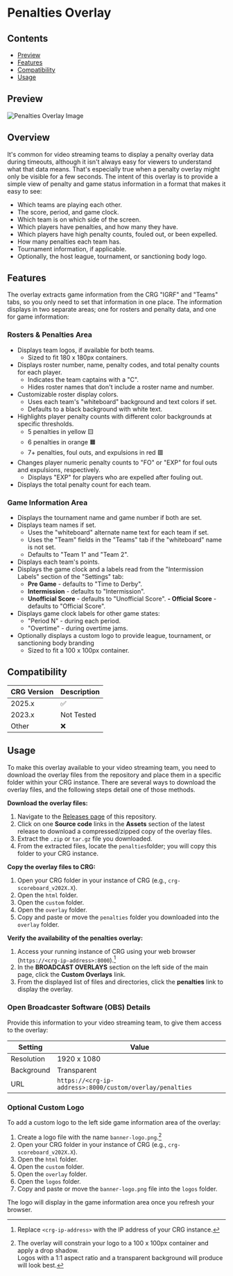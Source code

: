 # Penalties Overlay

## Contents

- [Preview](#preview "Overlay Preview")
- [Features](#features "Overlay Features")
- [Compatibility](#compatibility "Overlay CRG Compatibility")
- [Usage](#usage "Overlay Usage Instructions")

## Preview

![Penalties Overlay Image](images/penalties-preview.png" "Penalties Overlay Image")

## Overview

It's common for video streaming teams to display a penalty overlay data during timeouts, although it isn't always easy for viewers to understand what that data means.  That's especially true when a penalty overlay might only be visible for a few seconds.  The intent of this overlay is to provide a simple view of penalty and game status information in a format that makes it easy to see:

- Which teams are playing each other.
- The score, period, and game clock.
- Which team is on which side of the screen.
- Which players have penalties, and how many they have.
- Which players have high penalty counts, fouled out, or been expelled.
- How many penalties each team has.
- Tournament information, if applicable.
- Optionally, the host league, tournament, or sanctioning body logo.

## Features

The overlay extracts game information from the CRG "IGRF" and "Teams" tabs, so you only need to set that information in one place.  The information displays in two separate areas; one for rosters and penalty data, and one for game information:

### Rosters & Penalties Area

- Displays team logos, if available for both teams.
  - Sized to fit 180 x 180px containers.
- Displays roster number, name, penalty codes, and total penalty counts for each player.
  - Indicates the team captains with a "C".
  - Hides roster names that don't include a roster name and number.
- Customizable roster display colors.
  - Uses each team's "whiteboard" background and text colors if set.
  - Defaults to a black background with white text.
- Highlights player penalty counts with different color backgrounds at specific thresholds.
  - 5 penalties in yellow :yellow_square:
  - 6 penalties in orange :orange_square:
  - 7+ penalties, foul outs, and expulsions in red :red_square:
- Changes player numeric penalty counts to "FO" or "EXP" for foul outs and expulsions, respectively.
  - Displays "EXP" for players who are expelled after fouling out.
- Displays the total penalty count for each team.

### Game Information Area

- Displays the tournament name and game number if both are set.
- Displays team names if set.
  - Uses the "whiteboard" alternate name text for each team if set.
  - Uses the "Team" fields in the "Teams" tab if the "whiteboard" name is not set.
  - Defaults to "Team 1" and "Team 2".
- Displays each team's points.
- Displays the game clock and a labels read from the "Intermission Labels" section of the "Settings" tab:
  - **Pre Game** - defaults to "Time to Derby".
  - **Intermission** - defaults to "Intermission".
  - **Unofficial Score** - defaults to "Unofficial Score".
  **- Official Score** - defaults to "Official Score".
- Displays game clock labels for other game states:
  - "Period N" - during each period.
  - "Overtime" - during overtime jams.
- Optionally displays a custom logo to provide league, tournament, or sanctioning body branding
  - Sized to fit a 100 x 100px container.

## Compatibility

| CRG Version | Description        |
| ----------- | -------------------|
| 2025.x      | :white_check_mark: |
| 2023.x      | Not Tested         |
| Other       | :x:                |

## Usage

To make this overlay available to your video streaming team, you need to download the overlay files from the repository and place them in a specific folder within your CRG instance.  There are several ways to download the overlay files, and the following steps detail one of those methods.

**Download the overlay files:**

1. Navigate to the [Releases page](https://github.com/rcrderby/crg-overlays/releases "Releases Page") of this repository.
2. Click on one **Source code** links in the **Assets** section of the latest release to download a compressed/zipped copy of the overlay files.
3. Extract the `.zip` or `tar.gz` file you downloaded.
4. From the extracted files, locate the `penalties`folder; you will copy this folder to your CRG instance.

**Copy the overlay files to CRG:**

1. Open your CRG folder in your instance of CRG (e.g., `crg-scoreboard_v202X.X`).
2. Open the `html` folder.
3. Open the `custom` folder.
4. Open the `overlay` folder.
5. Copy and paste or move the `penalties` folder you downloaded into the `overlay` folder.

**Verify the availability of the penalties overlay:**

1. Access your running instance of CRG using your web browser (`https://<crg-ip-address>:8000`).[^1]
2. In the **BROADCAST OVERLAYS** section on the left side of the main page, click the **Custom Overlays** link.
3. From the displayed list of files and directories, click the **penalties** link to display the overlay.

### Open Broadcaster Software (OBS) Details

Provide this information to your video streaming team, to give them access to the overlay:

| Setting    | Value                                                    |
| ---------- | -------------------------------------------------------- |
| Resolution | 1920 x 1080                                              |
| Background | Transparent                                              |
| URL        | `https://<crg-ip-address>:8000/custom/overlay/penalties` |

### Optional Custom Logo

To add a custom logo to the left side game information area of the overlay:

1. Create a logo file with the name `banner-logo.png`.[^2]
2. Open your CRG folder in your instance of CRG (e.g., `crg-scoreboard_v202X.X`).
3. Open the `html` folder.
4. Open the `custom` folder.
5. Open the `overlay` folder.
6. Open the `logos` folder.
7. Copy and paste or move the `banner-logo.png` file into the `logos` folder.

The logo will display in the game information area once you refresh your browser.

<!-- Footnotes -->

[^1]: Replace `<crg-ip-address>` with the IP address of your CRG instance.
[^2]: The overlay will constrain your logo to a 100 x 100px container and apply a drop shadow.  
Logos with a 1:1 aspect ratio and a transparent background will produce will look best.
